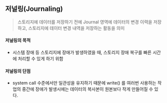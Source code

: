 ## 저널링(Journaling)

> 스토리지에 데이터를 저장하기 전에 Journal 영역에 데이터의 변경 이력을 저장하고, 스토리지에 데이터 변경 내역을 저장하는 활동을 의미

#### 저널링의 목적

- 시스템 장애 등 스토리지에 장애가 발생하였을 때, 스토리지 장애 복구를 빠른 시간에 처리할 수 있게 하기 위함



#### 저널링의 단점

- system call 수준에서만 일관성을 유지하기 때문에 write() 를 여러번 사용하는 작업의 중간에 장애가 발생시에는 데이터의 복사본이 원본보다 작게 만들어질 수 있다.